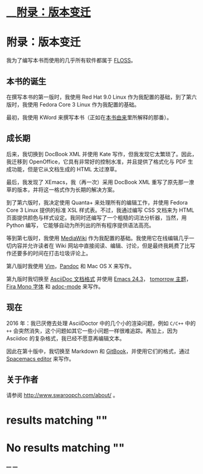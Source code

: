 #  __[附录：版本变迁](.)

# 附录：版本变迁 

我为了编写本书而使用的几乎所有软件都属于 [FLOSS](20.floss.html#floss)。

## 本书的诞生

在撰写本书的第一版时，我使用 Red Hat 9.0 Linux 作为我配置的基础，到了第六版时，我使用 Fedora Core 3 Linux 作为我配置的基础。

最初，我使用 KWord 来撰写本书（正如在[本书由来](22.revision_history.html#history-lesson)里所解释的那番）。

## 成长期

后来，我切换到 DocBook XML 并使用 Kate 写作，但我发现它太繁琐了。因此，我迁移到 OpenOffice，它具有非常好的控制水准，并且提供了格式化与 PDF 生成功能，但是它从文档生成的 HTML 太过潦草。

最后，我发现了 XEmacs，我（再一次）采用 DocBook XML 重写了原先那一潦草的版本，并将这一格式作为长期的解决方案。

到了第六版时，我决定使用 Quanta+ 来处理所有的编辑工作，并使用 Fedora Core 3 Linux 提供的标准 XSL 样式表。不过，我通过编写 CSS 文档来为 HTML 页面提供颜色与样式设定。我同时还编写了一个粗糙的词法分析器，当然，用 Python 编写， 它能够自动为所列出的所有程序提供语法高亮。

等到第七版时，我使用 [MediaWiki](http://www.mediawiki.org) 作为我配置的基础。我使用它在线编辑几乎一切内容并允许读者在 Wiki 网站中直接阅读、编辑、讨论，但是最终我耗费了比写作还要多的时间在打击垃圾评论上。

第八版时我使用 [Vim](http://vim.swaroopch.com/)，[Pandoc](http://johnmacfarlane.net/pandoc/README.html) 和 Mac OS X 来写作。

第九版时我切换至 [AsciiDoc 文档格式](http://asciidoctor.org/docs/what-is-asciidoc/) 并使用 [Emacs 24.3](http://www.masteringemacs.org/articles/2013/03/11/whats-new-emacs-24-3/)， [tomorrow 主题](https://github.com/chriskempson/tomorrow-theme)， [Fira Mono 字体](https://www.mozilla.org/en-US/styleguide/products/firefox-os/typeface/#download-primary) 和 [adoc-mode](https://github.com/sensorflo/adoc-mode/wiki) 来写作。

## 现在

2016 年：我已厌倦去处理 AsciiDoctor 中的几个小的渲染问题，例如 `C/C++` 中的 `++` 会突然消失，这个问题如其它一些小问题一样很难追踪。再加上，因为 Asciidoc 的复杂格式，我已经不愿意再编辑文本。

因此在第十版中，我切换至 Markdown 和 [GitBook](https://www.gitbook.com)，并使用它们的格式，通过 [Spacemacs editor](http://spacemacs.org) 来写作。

## 关于作者

请参阅 <http://www.swaroopch.com/about/> 。

#  results matching ""




# No results matching ""

[ __](20.floss.html) [ __](22.revision_history.html)
